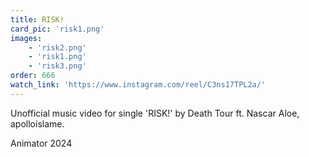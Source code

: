 ```yaml
---
title: RISK!
card_pic: 'risk1.png'
images:
    - 'risk2.png'
    - 'risk1.png'
    - 'risk3.png'
order: 666
watch_link: 'https://www.instagram.com/reel/C3ns17TPL2a/'
---
```


Unofficial music video for single 'RISK!' by Death Tour ft. Nascar Aloe, apolloislame.

Animator 2024
